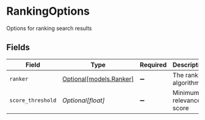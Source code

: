 # RankingOptions

Options for ranking search results


## Fields

| Field                                          | Type                                           | Required                                       | Description                                    |
| ---------------------------------------------- | ---------------------------------------------- | ---------------------------------------------- | ---------------------------------------------- |
| `ranker`                                       | [Optional[models.Ranker]](../models/ranker.md) | :heavy_minus_sign:                             | The ranking algorithm                          |
| `score_threshold`                              | *Optional[float]*                              | :heavy_minus_sign:                             | Minimum relevance score                        |